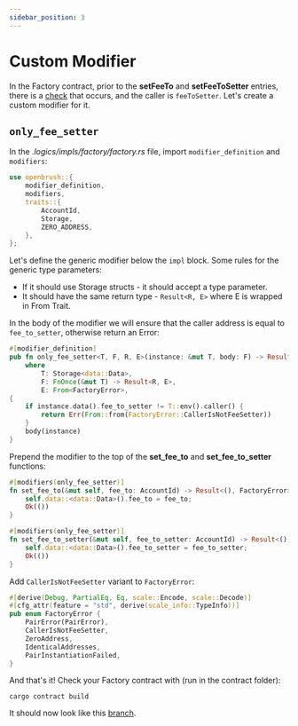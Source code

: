 ```yaml
---
sidebar_position: 3
---
```


# Custom Modifier

In the Factory contract, prior to the **setFeeTo** and **setFeeToSetter** entries, there is a [check](https://github.com/Uniswap/v2-core/blob/ee547b17853e71ed4e0101ccfd52e70d5acded58/contracts/UniswapV2Factory.sol#L41) that occurs, and the caller is `feeToSetter`.
Let's create a custom modifier for it.

## `only_fee_setter`

In the _.logics/impls/factory/factory.rs_ file, import `modifier_definition` and `modifiers`:

```rust
use openbrush::{
    modifier_definition,
    modifiers,
    traits::{
        AccountId,
        Storage,
        ZERO_ADDRESS,
    },
};
```

Let's define the generic modifier below the `impl` block. Some rules for the generic type parameters:

- If it should use Storage structs - it should accept a type parameter.
- It should have the same return type - `Result<R, E>` where E is wrapped in From Trait.

In the body of the modifier we will ensure that the caller address is equal to `fee_to_setter`, otherwise return an Error:

```rust
#[modifier_definition]
pub fn only_fee_setter<T, F, R, E>(instance: &mut T, body: F) -> Result<R, E>
    where
        T: Storage<data::Data>,
        F: FnOnce(&mut T) -> Result<R, E>,
        E: From<FactoryError>,
{
    if instance.data().fee_to_setter != T::env().caller() {
        return Err(From::from(FactoryError::CallerIsNotFeeSetter))
    }
    body(instance)
}
```

Prepend the modifier to the top of the **set_fee_to** and **set_fee_to_setter** functions:

```rust
#[modifiers(only_fee_setter)]
fn set_fee_to(&mut self, fee_to: AccountId) -> Result<(), FactoryError> {
    self.data::<data::Data>().fee_to = fee_to;
    Ok(())
}

#[modifiers(only_fee_setter)]
fn set_fee_to_setter(&mut self, fee_to_setter: AccountId) -> Result<(), FactoryError> {
    self.data::<data::Data>().fee_to_setter = fee_to_setter;
    Ok(())
}
```

Add `CallerIsNotFeeSetter` variant to `FactoryError`:

```rust
#[derive(Debug, PartialEq, Eq, scale::Encode, scale::Decode)]
#[cfg_attr(feature = "std", derive(scale_info::TypeInfo))]
pub enum FactoryError {
    PairError(PairError),
    CallerIsNotFeeSetter,
    ZeroAddress,
    IdenticalAddresses,
    PairInstantiationFailed,
}
```

And that's it! Check your Factory contract with (run in the contract folder):

```console
cargo contract build
```

It should now look like this [branch](https://github.com/AstarNetwork/wasm-tutorial-dex/tree/tutorial/factory_modifiers).
